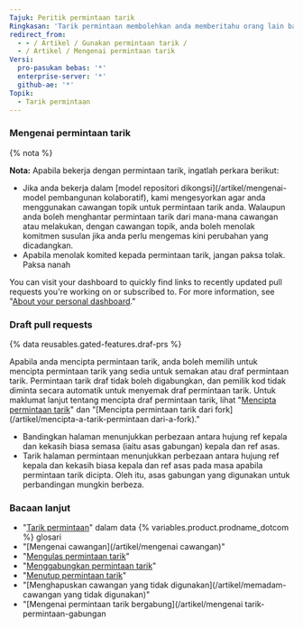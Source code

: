 ```yaml
---
Tajuk: Peritik permintaan tarik
Ringkasan: 'Tarik permintaan membolehkan anda memberitahu orang lain bahawa anda menolak perubahan dalam repositori kepada variables.product.product_name% daripada data.' Selepas anda membuka permintaan tarik, anda boleh membincangkan dan menyemak perubahan yang berpotensi dengan pasangan anda dan menambah komitmen berikutnya sebelum menggabungkan perubahan ke dalam cawangan asas.
redirect_from:
  - - / Artikel / Gunakan permintaan tarik /
  - / Artikel / Mengenai permintaan tarik
Versi:
  pro-pasukan bebas: '*'
  enterprise-server: '*'
  github-ae: '*'
Topik:
  - Tarik permintaan
---
```


### Mengenai permintaan tarik

{% nota %}

**Nota:** Apabila bekerja dengan permintaan tarik, ingatlah perkara berikut:
* Jika anda bekerja dalam [model repositori dikongsi](/artikel/mengenai-model pembangunan kolaboratif), kami mengesyorkan agar anda menggunakan cawangan topik untuk permintaan tarik anda. Walaupun anda boleh menghantar permintaan tarik dari mana-mana cawangan atau melakukan, dengan cawangan topik, anda boleh menolak komitmen susulan jika anda perlu mengemas kini perubahan yang dicadangkan.
* Apabila menolak komited kepada permintaan tarik, jangan paksa tolak. Paksa nanah

You can visit your dashboard to quickly find links to recently updated pull requests you're working on or subscribed to. For more information, see "[About your personal dashboard](/articles/about-your-personal-dashboard)."

### Draft pull requests

{% data reusables.gated-features.draf-prs %}

Apabila anda mencipta permintaan tarik, anda boleh memilih untuk mencipta permintaan tarik yang sedia untuk semakan atau draf permintaan tarik. Permintaan tarik draf tidak boleh digabungkan, dan pemilik kod tidak diminta secara automatik untuk menyemak draf permintaan tarik. Untuk maklumat lanjut tentang mencipta draf permintaan tarik, lihat "[Mencipta permintaan tarik](/artikel/penciptaan-a-tarik-permintaan)" dan "[Mencipta permintaan tarik dari fork](/artikel/mencipta-a-tarik-permintaan dari-a-fork)."
- Bandingkan halaman menunjukkan perbezaan antara hujung ref kepala dan kekasih biasa semasa (iaitu asas gabungan) kepala dan ref asas. 
- Tarik halaman permintaan menunjukkan perbezaan antara hujung ref kepala dan kekasih biasa kepala dan ref asas pada masa apabila permintaan tarik dicipta. Oleh itu, asas gabungan yang digunakan untuk perbandingan mungkin berbeza.

### Bacaan lanjut

- "[Tarik permintaan](/artikel/github-glosari/#pull-request)" dalam data {% variables.product.prodname_dotcom %} glosari
- "[Mengenai cawangan](/artikel/mengenai cawangan)"
- "[Mengulas permintaan tarik](/artikel/commenting-on-a-tarik-permintaan)"
- "[Menggabungkan permintaan tarik](/artikel/penggabungan-a-tarik-permintaan)"
- "[Menutup permintaan tarik](/artikel/penutupan-a-tarik-permintaan)"
- "[Menghapuskan cawangan yang tidak digunakan](/artikel/memadam-cawangan yang tidak digunakan)"
- "[Mengenai permintaan tarik bergabung](/artikel/mengenai tarik-permintaan-gabungan
